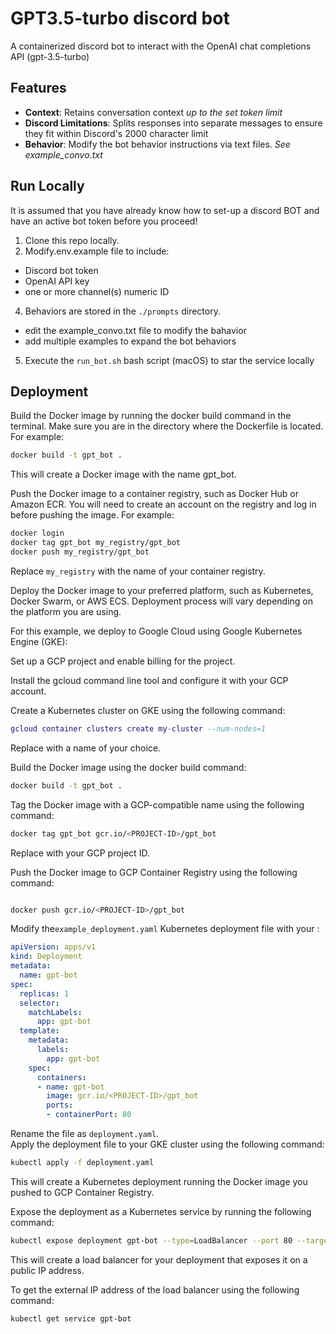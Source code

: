 # GPT3.5-turbo discord bot
A containerized discord bot to interact with the OpenAI chat completions API (gpt-3.5-turbo)

## Features

* **Context**: Retains conversation context _up to the set token limit_
* **Discord Limitations**: Splits responses into separate messages to ensure they fit within Discord's 2000 character limit
* **Behavior**: Modify the bot behavior instructions via text files. _See example_convo.txt_

## Run Locally

It is assumed that you have already know how to set-up a discord BOT and have an active bot token before you proceed!

1. Clone this repo locally.  
2. Modify.env.example file to include:  
  - Discord bot token
  - OpenAI API key
  - one or more channel(s) numeric ID

4. Behaviors are stored in the `./prompts` directory.
  - edit the example_convo.txt file to modify the bahavior
  - add multiple examples to expand the bot behaviors
5. Execute the `run_bot.sh` bash script (macOS) to star the service locally

## Deployment

Build the Docker image by running the docker build command in the terminal. Make sure you are in the directory where the Dockerfile is located. For example:

```bash
docker build -t gpt_bot .
```
This will create a Docker image with the name gpt_bot.

Push the Docker image to a container registry, such as Docker Hub or Amazon ECR. You will need to create an account on the registry and log in before pushing the image. For example:

```bash
docker login
docker tag gpt_bot my_registry/gpt_bot
docker push my_registry/gpt_bot
```
Replace `my_registry` with the name of your container registry.

Deploy the Docker image to your preferred platform, such as Kubernetes, Docker Swarm, or AWS ECS. Deployment process will vary depending on the platform you are using.

For this example, we deploy to Google Cloud using Google Kubernetes Engine (GKE):

Set up a GCP project and enable billing for the project.

Install the gcloud command line tool and configure it with your GCP account.

Create a Kubernetes cluster on GKE using the following command:

```lua
gcloud container clusters create my-cluster --num-nodes=1
```

Replace <my-cluster> with a name of your choice.

Build the Docker image using the docker build command:

```bash
docker build -t gpt_bot .
```

Tag the Docker image with a GCP-compatible name using the following command:

```bash
docker tag gpt_bot gcr.io/<PROJECT-ID>/gpt_bot
```

Replace <PROJECT-ID> with your GCP project ID.

Push the Docker image to GCP Container Registry using the following command:

```bash

docker push gcr.io/<PROJECT-ID>/gpt_bot
```
Modify the`example_deployment.yaml`  Kubernetes deployment file with your <PROJECT-ID>:

```yaml
apiVersion: apps/v1
kind: Deployment
metadata:
  name: gpt-bot
spec:
  replicas: 1
  selector:
    matchLabels:
      app: gpt-bot
  template:
    metadata:
      labels:
        app: gpt-bot
    spec:
      containers:
      - name: gpt-bot
        image: gcr.io/<PROJECT-ID>/gpt_bot
        ports:
        - containerPort: 80
```     

Rename the file as `deployment.yaml`.  
Apply the deployment file to your GKE cluster using the following command:


```bash
kubectl apply -f deployment.yaml
```

This will create a Kubernetes deployment running the Docker image you pushed to GCP Container Registry.


Expose the deployment as a Kubernetes service by running the following command:

```bash
kubectl expose deployment gpt-bot --type=LoadBalancer --port 80 --target-port 80
```

This will create a load balancer for your deployment that exposes it on a public IP address.

To get the external IP address of the load balancer using the following command:

```bash
kubectl get service gpt-bot
```